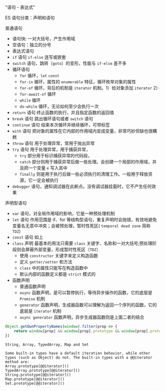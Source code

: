 "语句 - 表达式"

ES 语句分类：声明和语句


普通语句
- 语句快: 一对大括号，产生作用域
- 空语句：独立的分号
- 表达式语句
- `if` 语句 `if-else` 连写或嵌套
- `switch` 语句，跳转（`goto`）的变形，性能与 `if-else` 差不多
- 循环语句
  - `for` 循环，`let` `const`
  - `for-in` 循环，属性的 `enumerable` 特征，循环枚举对象的属性
  - `for-of` 循环，背后的机制是 `iterator` 机制。1）给对象添加 `iterator`  2）·
  - `for-await-of` 循环
  - `while` 循环
  - `do-while` 循环，无论如何至少会执行一次
- `return` 语句 终止函数的执行，并且指定函数的返回值
- `break` 语句 跳出循环语句或者 `switch` 语句
- `continue` 语句 结束本次循环并继续循环，可带标签
- `with` 语句 把对象的属性在它内部的作用域内变成变量，非常巧妙但缺也很糟糕
- `throw` 语句 用于处理异常，常用于抛出异常
- `try` 语句 用于处理异常，用于捕获异常，
  - `try` 部分用于标识捕获异常的代码段，
  - `catch` 部分则用于捕获异常后做一些处理。会创建一个局部的作用域，并且把一个变量 `e` 写入其中
  - `finally` 则是用于执行后做一些必须执行的清理工作。一般用于释放资源，它一定会被执行
- `debugger` 语句，通知调试器在此断点。没有调试器挂载时，它不产生任何效果

声明型语句
- `var` 语句，对全局作用域的影响，它是一种预处理机制
- `let` 语句 作用范围是 if、for 等结构型语句，重复声明时会抛错，有效地避免变量名无意中冲突；会被预处理，暂时性死区( `temporal dead zone` 简称 `TDZ`)
- `const` 语句 如上
- `class` 声明 最基本的用法只需要 `class` 关键字、名称和一对大括号;预处理阶段则会屏蔽外部变量，形成暂时性死区（`TDZ`）
  - 使用 `constructor` 关键字来定义构造函数
  - 定义 `getter/setter` 和方法
  - `class` 中的属性只能写在构造函数中
  - 默认内部的函数定义都是 `strict` 模式的
- 函数声明
  - 普通函数声明
  - `async` 函数声明，是可以暂停执行，等待异步操作的函数，它的底层是 `Promise` 机制
  - `generator` 函数声明，生成器函数可以理解为返回一个序列的函数，它的底层是 `iterator` 机制
  - `async generator` 函数声明，异步生成器函数则是上面二者的结合



```js
Object.getOwnPropertyNames(window).filter(prop => {
    return window[prop] && window[prop].prototype && window[prop].prototype[Symbol.iterator]
})
```

```
String, Array, TypedArray, Map and Set
```

```
Some built-in types have a default iteration behavior, while other types (such as Object) do not. The built-in types with a @@iterator method are:
Array.prototype[@@iterator]()
TypedArray.prototype[@@iterator]()
String.prototype[@@iterator]()
Map.prototype[@@iterator]()
Set.prototype[@@iterator]()
```
